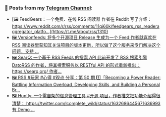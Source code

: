 ### 📰 Posts from my [Telegram Channel](https://t.me/s/aboutrss):
<!-- BLOG-POST-LIST:START -->
- [🖼 FeedGears：一个免费、在线 RSS 阅读器 作者在 Reddit 写了介绍： https://www.reddit.com/r/rss/comments/11qj60k/feedgears_rss_readeraggregator_platfo...](https://t.me/aboutrss/1310)
- [🖼 Versionfeeds: 将多个开源项目 Release 生成为一个 Feed 作者就喜欢在 RSS 阅读器里获知其关注项目的版本更新，所以做了这个服务来专门解决这个问题。支持 ...](https://t.me/aboutrss/1309)
- [🖼 SearQ: 一个基于 RSS Feeds 的搜索 API 此前开发了 RSS 搜索引擎 DatoRSS 的作者，将其搜索服务以 RESTful API 的形式重新推出： https://searq.org/ 作者...](https://t.me/aboutrss/1308)
- [🖼 RSS #玩家 #心得 #观点 分享：第 50 期 1️⃣「Becoming a Power Reader: Battling Information Overload, Developing Skills, and Building a Personal Br...](https://t.me/aboutrss/1307)
- [🖼 Huntly: 一个需自架的信息管理工具 #开源 项目，作者推文把功能介绍得很清楚： https://twitter.com/lcomplete_wild/status/1632686445671636993 有 Demo ...](https://t.me/aboutrss/1306)
<!-- BLOG-POST-LIST:END -->

<!--
**AboutRSS/AboutRSS** is a ✨ _special_ ✨ repository because its `README.md` (this file) appears on your GitHub profile.

Here are some ideas to get you started:

- 🔭 I’m currently working on ...
- 🌱 I’m currently learning ...
- 👯 I’m looking to collaborate on ...
- 🤔 I’m looking for help with ...
- 💬 Ask me about ...
- 📫 How to reach me: ...
- 😄 Pronouns: ...
- ⚡ Fun fact: ...
-->
